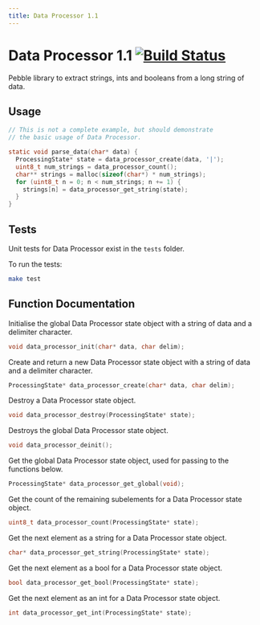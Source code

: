 ```yaml
---
title: Data Processor 1.1
---
```


# Data Processor 1.1  [![Build Status](https://travis-ci.org/smallstoneapps/data-processor.png?branch=master)](https://travis-ci.org/smallstoneapps/data-processor)

Pebble library to extract strings, ints and booleans from a long string of data.

## Usage

````c
// This is not a complete example, but should demonstrate
// the basic usage of Data Processor.

static void parse_data(char* data) {
  ProcessingState* state = data_processor_create(data, '|');
  uint8_t num_strings = data_processor_count();
  char** strings = malloc(sizeof(char*) * num_strings);
  for (uint8_t n = 0; n < num_strings; n += 1) {
    strings[n] = data_processor_get_string(state);
  }
}
````

## Tests

Unit tests for Data Processor exist in the `tests` folder.

To run the tests:

```sh
make test
```

## Function Documentation

Initialise the global Data Processor state object with a string of data and a
delimiter character.

````c
void data_processor_init(char* data, char delim);
````

Create and return a new Data Processor state object with a string of data and a
delimiter character.

````c
ProcessingState* data_processor_create(char* data, char delim);
````

Destroy a Data Processor state object.

````c
void data_processor_destroy(ProcessingState* state);
````

Destroys the global Data Processor state object.

````c
void data_processor_deinit();
````

Get the global Data Processor state object, used for passing to the functions below.

````c
ProcessingState* data_processor_get_global(void);
````

Get the count of the remaining subelements for a Data Processor state object.

````c
uint8_t data_processor_count(ProcessingState* state);
````

Get the next element as a string for a Data Processor state object.

````c
char* data_processor_get_string(ProcessingState* state);
````

Get the next element as a bool for a Data Processor state object.

````c
bool data_processor_get_bool(ProcessingState* state);
````

Get the next element as an int for a Data Processor state object.

````c
int data_processor_get_int(ProcessingState* state);
````